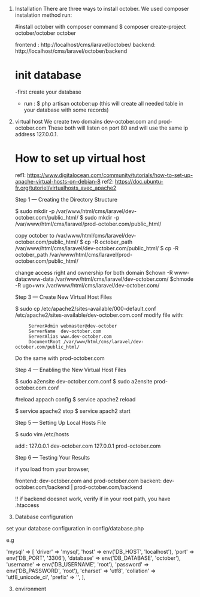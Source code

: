 1. Installation
    There are three ways to install october. We  used composer instalation method
    run:
    
    #install october with composer command
    $ composer create-project october/october october

    frontend : http://localhost/cms/laravel/october/
    backend: http://localhost/cms/laravel/october/backend

    # init database
      -first create your database
      - run :
        $ php artisan october:up     (this will create all needed table in your database with some records)

2. virtual host
    We create two domains dev-october.com and prod-october.com
    These both will listen on port 80 and will use the same ip address 127.0.0.1.

    # How to set up virtual host
    ref1: https://www.digitalocean.com/community/tutorials/how-to-set-up-apache-virtual-hosts-on-debian-8
    ref2: https://doc.ubuntu-fr.org/tutoriel/virtualhosts_avec_apache2

    Step 1 — Creating the Directory Structure

    $ sudo mkdir -p /var/www/html/cms/laravel/dev-october.com/public_html/
    $ sudo mkdir -p /var/www/html/cms/laravel/prod-october.com/public_html/

    copy october to /var/www/html/cms/laravel/dev-october.com/public_html/
    $ cp -R october_path /var/www/html/cms/laravel/dev-october.com/public_html/
    $ cp -R october_path /var/www/html/cms/laravel/prod-october.com/public_html/

    change access right and ownership for both domain
    $chown -R www-data:www-data /var/www/html/cms/laravel/dev-october.com/
    $chmode -R ugo+wrx /var/www/html/cms/laravel/dev-october.com/

    Step 3 — Create New Virtual Host Files

    $ sudo cp /etc/apache2/sites-available/000-default.conf /etc/apache2/sites-available/dev-october.com.conf
    modify file with:

            ServerAdmin webmaster@dev-october
            ServerName  dev-october.com
            ServerAlias www.dev-october.com
            DocumentRoot /var/www/html/cms/laravel/dev-october.com/public_html/

    Do the same with prod-october.com

    Step 4 — Enabling the New Virtual Host Files

    $ sudo a2ensite dev-october.com.conf
    $ sudo a2ensite prod-october.com.conf

    #reload appach config
    $ service apache2 reload

    $ service apache2 stop
    $ service apach2 start

    Step 5 — Setting Up Local Hosts File

    $ sudo vim /etc/hosts

    add :
    127.0.0.1 dev-october.com
    127.0.0.1 prod-october.com

    Step 6 — Testing Your Results

    if you load from your browser, 

    frontend: dev-october.com and prod-october.com 
    backent: dev-october.com/backend | prod-october.com/backend

    !! if backend doesnot work, verify if in your root path, you have .htaccess

3. Database configuration

set your database configuration in config/database.php

e.g

 'mysql' => [
            'driver'    => 'mysql',
            'host' => env('DB_HOST', 'localhost'),
            'port' => env('DB_PORT', '3306'),
            'database' => env('DB_DATABASE', 'october'),
            'username' => env('DB_USERNAME', 'root'),
            'password' => env('DB_PASSWORD', 'root'),
            'charset'   => 'utf8',
            'collation' => 'utf8_unicode_ci',
            'prefix'    => '',
        ],

3. environment


